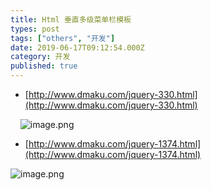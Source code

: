 ```yaml
---
title: Html 垂直多级菜单栏模板
types: post
tags: ["others", "开发"]
date: 2019-06-17T09:12:54.000Z
category: 开发
published: true
---
```


- [http://www.dmaku.com/jquery-330.html](http://www.dmaku.com/jquery-330.html)

    ![image.png](https://qiniu.bioinit.com/yuque/0/2019/png/126032/1560762896667-8e7eac67-de7c-45b9-bc2a-8db8a090b950.png#align=left&display=inline&height=558&name=image.png&originHeight=558&originWidth=282&size=16721&status=done&width=282)

- [http://www.dmaku.com/jquery-1374.html](http://www.dmaku.com/jquery-1374.html)

![image.png](https://qiniu.bioinit.com/yuque/0/2019/png/126032/1560762946420-cb715cc0-9e4d-4be6-96cf-bda1b074e8cc.png#align=left&display=inline&height=368&name=image.png&originHeight=368&originWidth=604&size=12545&status=done&width=604)
